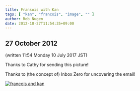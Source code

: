 ```yaml
---
title: Fransois with Kan
tags: [ "kan", "francois", "image", "" ]
author: Rob Nugen
date: 2012-10-27T11:54:35+09:00
---
```


## 27 October 2012

(written 11:54 Monday 10 July 2017 JST)

Thanks to Cathy for sending this picture!

Thanks to (the concept of) Inbox Zero for uncovering the email!

[![francois and kan](//b.robnugen.com/peeps/Francois/2012/thumbs/francois_and_kan.jpg)](//b.robnugen.com/peeps/Francois/2012/francois_and_kan.jpg)
